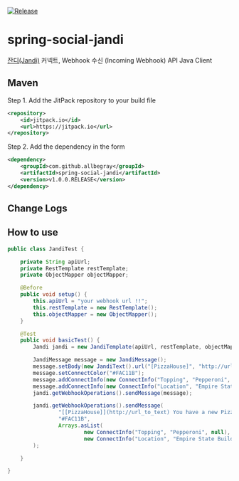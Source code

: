 [![Release](https://img.shields.io/github/release/allbegray/spring-social-jandi.svg?label=JitPack)](https://jitpack.io/#allbegray/spring-social-jandi)

spring-social-jandi
=============
[잔디(Jandi)](http://www.jandi.com) 커넥트, Webhook 수신 (Incoming Webhook) API Java Client

## Maven
Step 1. Add the JitPack repository to your build file
```xml
<repository>
    <id>jitpack.io</id>
    <url>https://jitpack.io</url>
</repository>
```
Step 2. Add the dependency in the form
```xml
<dependency>
    <groupId>com.github.allbegray</groupId>
    <artifactId>spring-social-jandi</artifactId>
    <version>v1.0.0.RELEASE</version>
</dependency>
```

## Change Logs

## How to use
```java
public class JandiTest {

    private String apiUrl;
    private RestTemplate restTemplate;
    private ObjectMapper objectMapper;

    @Before
    public void setup() {
        this.apiUrl = "your webhook url !!";
        this.restTemplate = new RestTemplate();
        this.objectMapper = new ObjectMapper();
    }

    @Test
    public void basicTest() {
        Jandi jandi = new JandiTemplate(apiUrl, restTemplate, objectMapper);

        JandiMessage message = new JandiMessage();
        message.setBody(new JandiText().url("[PizzaHouse]", "http://url_to_text").text(" You have a new Pizza order."));
        message.setConnectColor("#FAC11B");
        message.addConnectInfo(new ConnectInfo("Topping", "Pepperoni", null));
        message.addConnectInfo(new ConnectInfo("Location", "Empire State Building, 5th Ave, New York", "http://url_to_text"));
        jandi.getWebhookOperations().sendMessage(message);

        jandi.getWebhookOperations().sendMessage(
                "[[PizzaHouse]](http://url_to_text) You have a new Pizza order.",
                "#FAC11B",
                Arrays.asList(
                        new ConnectInfo("Topping", "Pepperoni", null),
                        new ConnectInfo("Location", "Empire State Building, 5th Ave, New York", "http://url_to_text"))
        );

    }

}
```
